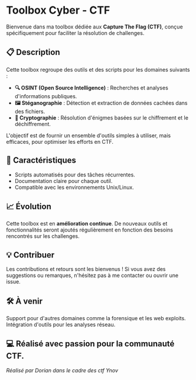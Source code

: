 # Toolbox Cyber - CTF

Bienvenue dans ma toolbox dédiée aux **Capture The Flag (CTF)**, conçue spécifiquement pour faciliter la résolution de challenges.

## 📋 Description
Cette toolbox regroupe des outils et des scripts pour les domaines suivants :
- **🔍 OSINT (Open Source Intelligence)** : Recherches et analyses d'informations publiques.
- **🖼️ Stéganographie** : Détection et extraction de données cachées dans des fichiers.
- **🔑 Cryptographie** : Résolution d'énigmes basées sur le chiffrement et le déchiffrement.

L'objectif est de fournir un ensemble d'outils simples à utiliser, mais efficaces, pour optimiser les efforts en CTF.

## 🚀 Caractéristiques
- Scripts automatisés pour des tâches récurrentes.
- Documentation claire pour chaque outil.
- Compatible avec les environnements Unix/Linux.

## 📈 Évolution
Cette toolbox est en **amélioration continue**. De nouveaux outils et fonctionnalités seront ajoutés régulièrement en fonction des besoins rencontrés sur les challenges.

## 💡 Contribuer
Les contributions et retours sont les bienvenus ! Si vous avez des suggestions ou remarques, n'hésitez pas à me contacter ou ouvrir une issue.

## 🛠️ À venir
Support pour d'autres domaines comme la forensique et les web exploits.
Intégration d'outils pour les analyses réseau.

## 💻 Réalisé avec passion pour la communauté CTF.
 *Réalisé par Dorian dans le cadre des ctf Ynov* 
